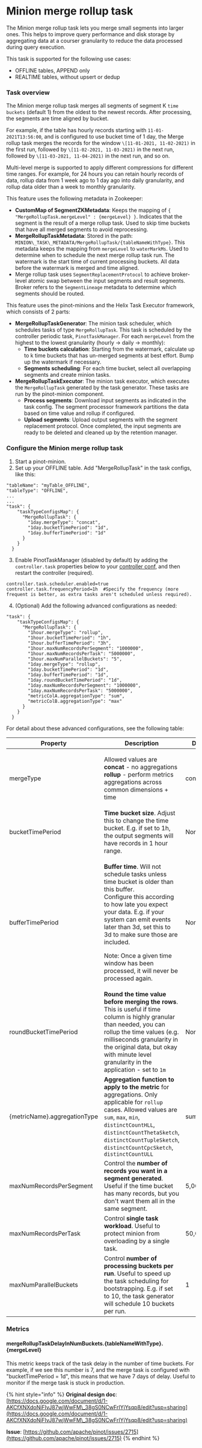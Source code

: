 # Minion merge rollup task

The Minion merge rollup task lets you merge small segments into larger ones. This helps to improve query performance and disk storage by aggregating data at a courser granularity to reduce the data processed during query execution.

This task is supported for the following use cases:

* OFFLINE tables, APPEND only
* REALTIME tables, without upsert or dedup

### Task overview

The Minion merge rollup task merges all segments of segment K `time buckets` (default 1) from the oldest to the newest records. After processing, the segments are time aligned by bucket.

For example, if the table has hourly records starting with `11-01-2021T13:56:00`, and is configured to use bucket time of 1 day, the Merge rollup task merges the records for the window `\[11-01-2021, 11-02-2021)` in the first run, followed by `\[11-02-2021, 11-03-2021)` in the next run, followed by `\[11-03-2021, 11-04-2021)` in the next run, and so on.

Multi-level merge is supported to apply different compressions for different time ranges. For example, for 24 hours you can retain hourly records of data, rollup data from 1 week ago to 1 day ago into daily granularity, and rollup data older than a week to monthly granularity.

This feature uses the following metadata in Zookeeper:

* **CustomMap of SegmentZKMetadata**: Keeps the mapping of `{ "MergeRollupTask.mergeLevel" : {mergeLevel} }`. Indicates that the segment is the result of a merge rollup task. Used to skip time buckets that have all merged segments to avoid reprocessing.
* **MergeRollupTaskMetadata**: Stored in the path: `MINION\_TASK\_METADATA/MergeRollupTask/{tableNameWithType}`. This metadata keeps the mapping from `mergeLevel` to `waterMarkMs`. Used to determine when to schedule the next merge rollup task run. The watermark is the start time of current processing buckets. All data before the watermark is merged and time aligned.
* Merge rollup task uses `SegmentReplacementProtocol` to achieve broker-level atomic swap between the input segments and result segments. Broker refers to the `SegmentLineage` metadata to determine which segments should be routed.

This feature uses the pinot-minions and the Helix Task Executor framework, which consists of 2 parts:

* **MergeRollupTaskGenerator**: The minion task scheduler, which schedules tasks of type `MergeRollupTask`. This task is scheduled by the controller periodic task, `PinotTaskManager`. For each `mergeLevel` from the highest to the lowest granularity (hourly -> daily -> monthly):
  * **Time buckets calculation**: Starting from the watermark, calculate up to k time buckets that has un-merged segments at best effort. Bump up the watermark if necessary.
  * **Segments scheduling**: For each time bucket, select all overlapping segments and create minion tasks.
* **MergeRollupTaskExecutor**: The minion task executor, which executes the `MergeRollupTask` generated by the task generator. These tasks are run by the pinot-minion component.
  * **Process segments**: Download input segments as indicated in the task config. The segment processor framework partitions the data based on time value and rollup if configured.
  * **Upload segments**: Upload output segments with the segment replacement protocol. Once completed, the input segments are ready to be deleted and cleaned up by the retention manager.

### Configure the Minion merge rollup task

1. Start a pinot-minion.
2. Set up your OFFLINE table. Add "MergeRollupTask" in the task configs, like this:

```
"tableName": "myTable_OFFLINE",
"tableType": "OFFLINE",
...
...
"task": {
    "taskTypeConfigsMap": {
      "MergeRollupTask": {
        "1day.mergeType": "concat",
        "1day.bucketTimePeriod": "1d",
        "1day.bufferTimePeriod": "1d"  
      }
    }
  }
```

3. Enable PinotTaskManager (disabled by default) by adding the `controller.task` properties below to your [controller conf](https://docs.pinot.apache.org/configuration-reference/controller), and then restart the controller (required).

```
controller.task.scheduler.enabled=true
controller.task.frequencyPeriod=1h  #Specify the frequency (more frequent is better, as extra tasks aren't scheduled unless required).
```

4. (Optional) Add the following advanced configurations as needed:

```
"task": {
    "taskTypeConfigsMap": {
      "MergeRollupTask": {
        "1hour.mergeType": "rollup",
        "1hour.bucketTimePeriod": "1h",
        "1hour.bufferTimePeriod": "3h",
        "1hour.maxNumRecordsPerSegment": "1000000",
        "1hour.maxNumRecordsPerTask": "5000000",
        "1hour.maxNumParallelBuckets": "5",
        "1day.mergeType": "rollup",
        "1day.bucketTimePeriod": "1d",
        "1day.bufferTimePeriod": "1d",
        "1day.roundBucketTimePeriod": "1d",
        "1day.maxNumRecordsPerSegment": "1000000",
        "1day.maxNumRecordsPerTask": "5000000",
        "metricColA.aggregationType": "sum",
        "metricColB.aggregationType": "max"
      }
    }
  }
```

For detail about these advanced configurations, see the following table:

| Property                     | Description                                                                                                                                                                                                                                                                                                                                                            | Default    |
| ---------------------------- | ---------------------------------------------------------------------------------------------------------------------------------------------------------------------------------------------------------------------------------------------------------------------------------------------------------------------------------------------------------------------- | ---------- |
| mergeType                    | <p>Allowed values are<br><strong>concat</strong> - no aggregations<br><strong>rollup</strong> - perform metrics aggregations across common dimensions + time<br></p>                                                                                                                                                                                                   | concat     |
| bucketTimePeriod             | **Time bucket size**. Adjust this to change the time bucket. E.g. if set to 1h, the output segments will have records in 1 hour range.                                                                                                                                                                                                                                 | None       |
| bufferTimePeriod             | <p><strong>Buffer time</strong>. Will not schedule tasks unless time bucket is older than this buffer.<br>Configure this according to how late you expect your data. E.g. if your system can emit events later than 3d, set this to 3d to make sure those are included.</p><p>Note: Once a given time window has been processed, it will never be processed again.</p> | None       |
| roundBucketTimePeriod        | **Round the time value before merging the rows**. This is useful if time column is highly granular than needed, you can rollup the time values (e.g. milliseconds granularity in the original data, but okay with minute level granularity in the application - set to `1m`                                                                                            | None       |
| {metricName}.aggregationType | **Aggregation function to apply to the metric** for aggregations. Only applicable for `rollup` cases. Allowed values are `sum`, `max`, `min`, `distinctCountHLL`, `distinctCountThetaSketch`, `distinctCountTupleSketch`, `distinctCountCpcSketch`, `distinctCountULL`                                                                                                 | sum        |
| maxNumRecordsPerSegment      | Control the **number of records you want in a segment generated**. Useful if the time bucket has many records, but you don't want them all in the same segment.                                                                                                                                                                                                        | 5,000,000  |
| maxNumRecordsPerTask         | Control **single task workload**. Useful to protect minion from overloading by a single task.                                                                                                                                                                                                                                                                          | 50,000,000 |
| maxNumParallelBuckets        | Control **number of processing buckets per run**. Useful to speed up the task scheduling for bootstrapping. E.g. if set to 10, the task generator will schedule 10 buckets per run.                                                                                                                                                                                    | 1          |

### Metrics

#### mergeRollupTaskDelayInNumBuckets.{tableNameWithType}.{mergeLevel}

This metric keeps track of the task delay in the number of time buckets. For example, if we see this number is 7, and the merge task is configured with "bucketTimePeriod = 1d", this means that we have 7 days of delay. Useful to monitor if the merge task is stuck in production.

{% hint style="info" %}
**Original design doc**: [https://docs.google.com/document/d/1-AKCfXNXdoNjFIvJ87wjWwFM\_38gS0NCwFrIYjYsqp8/edit?usp=sharing](https://docs.google.com/document/d/1-AKCfXNXdoNjFIvJ87wjWwFM\_38gS0NCwFrIYjYsqp8/edit?usp=sharing)

**Issue**: [https://github.com/apache/pinot/issues/2715](https://github.com/apache/pinot/issues/2715)
{% endhint %}
